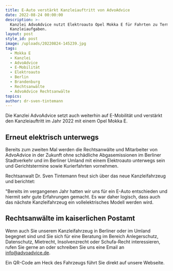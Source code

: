 ```yaml
---
title: E-Auto verstärkt Kanzleiauftritt von AdvoAdvice
date: 2022-08-24 00:00:00
description: >-
  Kanzlei AdvoAdvice nutzt Elektroauto Opel Mokka E für Fahrten zu Terminen und
  Kanzleiaufgaben.
layout: post
style_id: post
image: /uploads/20220824-145239.jpg
tags:
  - Mokka E
  - Kanzlei
  - AdvoAdvice
  - E-Mobilität
  - Elektroauto
  - Berlin
  - Brandenburg
  - Rechtsanwälte
  - AdvoAdvice Rechtsanwälte
topics:
author: dr-sven-tintemann
---
```

Die Kanzlei AdvoAdvice setzt auch weiterhin auf E-Mobilität und verstärkt den Kanzleiauftritt im Jahr 2022 mit einem Opel Mokka E.

## Erneut elektrisch unterwegs

Bereits zum zweiten Mal werden die Rechtsanwälte und Mitarbeiter von AdvoAdvice in der Zukunft ohne schädliche Abgasemissionen im Berliner Stadtverkehr und im Berliner Umland mit einem Elektroauto unterwegs sein und Gerichtstermine sowie Kurierfahrten vornehmen.&nbsp;

Rechtsanwalt Dr. Sven Tintemann freut sich über das neue Kanzleifahrzeug und berichtet:&nbsp;

"Bereits im vergangenen Jahr hatten wir uns für ein E-Auto entschieden und hiermit sehr gute Erfahrungen gemacht. Es war daher logisch, dass auch das nächste Kanzleifahrzeug ein vollelektrisches Modell werden wird.&nbsp;

## Rechtsanwälte im kaiserlichen Postamt

Wenn auch Sie unserem Kanzleifahrzeug in Berliner oder im Umland begegnet sind und Sie sich für eine Beratung im Bereich Anlegerschutz, Datenschutz, Mietrecht, Insolvenzrecht oder Schufa-Recht interessieren, rufen Sie gerne an oder schreiben Sie uns eine Email an info@advoadvice.de.

Ein QR-Code am Heck des Fahrzeugs führt Sie direkt auf unsere Webseite.&nbsp;